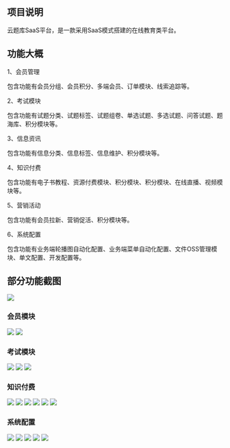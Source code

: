 ## 项目说明

云题库SaaS平台，是一款采用SaaS模式搭建的在线教育类平台。

## 功能大概

1、会员管理

包含功能有会员分组、会员积分、多端会员、订单模块、线索追踪等。

2、考试模块

包含功能有试题分类、试题标签、试题组卷、单选试题、多选试题、问答试题、题海库、积分模块等。

3、信息资讯

包含功能有信息分类、信息标签、信息维护、积分模块等。

4、知识付费

包含功能有电子书教程、资源付费模块、积分模块、积分模块、在线直播、视频模块等。

5、营销活动

包含功能有会员拉新、营销促活、积分模块等。

6、系统配置

包含功能有业务端轮播图自动化配置、业务端菜单自动化配置、文件OSS管理模块、单文配置、开发配置等。

## 部分功能截图

![](image/Snipaste_2023-03-19_15-08-51.png)

### 会员模块

![](image/Snipaste_2023-03-19_15-09-32.png)
![](image/Snipaste_2023-03-19_15-09-48.png)

### 考试模块

![](image/Snipaste_2023-03-19_15-12-14.png)
![](image/Snipaste_2023-03-19_15-12-36.png)
![](image/Snipaste_2023-03-19_15-12-57.png)

### 知识付费

![](image/Snipaste_2023-03-19_15-14-13.png)
![](image/Snipaste_2023-03-19_15-14-25.png)
![](image/Snipaste_2023-03-19_15-14-58.png)
![](image/Snipaste_2023-03-19_15-15-29.png)
![](image/Snipaste_2023-03-19_15-15-46.png)
![](image/Snipaste_2023-03-19_15-16-00.png)

### 系统配置

![](image/Snipaste_2023-03-19_15-17-39.png)
![](image/Snipaste_2023-03-19_15-18-04.png)
![](image/Snipaste_2023-03-19_15-18-26.png)
![](image/Snipaste_2023-03-19_15-18-44.png)
![](image/Snipaste_2023-03-19_15-19-00.png)